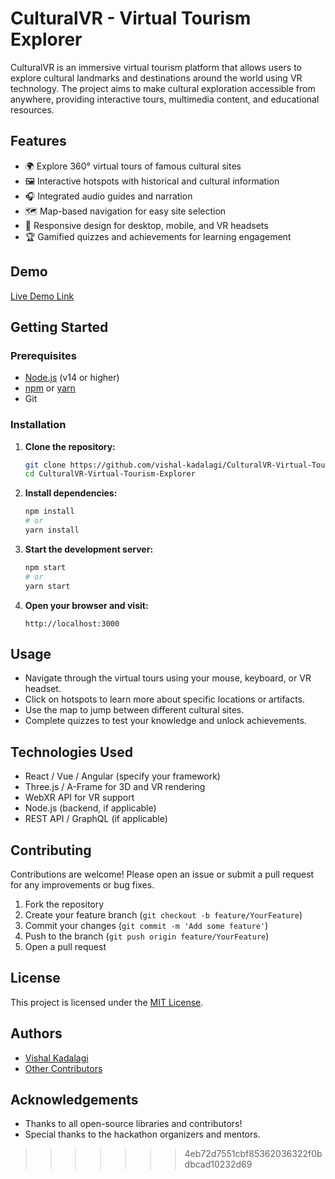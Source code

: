 
# CulturalVR - Virtual Tourism Explorer

CulturalVR is an immersive virtual tourism platform that allows users to explore cultural landmarks and destinations around the world using VR technology. The project aims to make cultural exploration accessible from anywhere, providing interactive tours, multimedia content, and educational resources.

## Features

- 🌍 Explore 360° virtual tours of famous cultural sites
- 🖼️ Interactive hotspots with historical and cultural information
- 🎧 Integrated audio guides and narration
- 🗺️ Map-based navigation for easy site selection
- 📱 Responsive design for desktop, mobile, and VR headsets
- 🏆 Gamified quizzes and achievements for learning engagement

## Demo

[Live Demo Link](#) <!-- Replace with actual demo link if available -->


## Getting Started

### Prerequisites

- [Node.js](https://nodejs.org/) (v14 or higher)
- [npm](https://www.npmjs.com/) or [yarn](https://yarnpkg.com/)
- Git

### Installation

1. **Clone the repository:**
   ```bash
   git clone https://github.com/vishal-kadalagi/CulturalVR-Virtual-Tourism-Explorer.git
   cd CulturalVR-Virtual-Tourism-Explorer
   ```

2. **Install dependencies:**
   ```bash
   npm install
   # or
   yarn install
   ```

3. **Start the development server:**
   ```bash
   npm start
   # or
   yarn start
   ```

4. **Open your browser and visit:**
   ```
   http://localhost:3000
   ```

## Usage

- Navigate through the virtual tours using your mouse, keyboard, or VR headset.
- Click on hotspots to learn more about specific locations or artifacts.
- Use the map to jump between different cultural sites.
- Complete quizzes to test your knowledge and unlock achievements.

## Technologies Used

- React / Vue / Angular (specify your framework)
- Three.js / A-Frame for 3D and VR rendering
- WebXR API for VR support
- Node.js (backend, if applicable)
- REST API / GraphQL (if applicable)

## Contributing

Contributions are welcome! Please open an issue or submit a pull request for any improvements or bug fixes.

1. Fork the repository
2. Create your feature branch (`git checkout -b feature/YourFeature`)
3. Commit your changes (`git commit -m 'Add some feature'`)
4. Push to the branch (`git push origin feature/YourFeature`)
5. Open a pull request

## License

This project is licensed under the [MIT License](LICENSE).

## Authors

- [Vishal Kadalagi](https://github.com/vishal-kadalagi)
- [Other Contributors](#)

## Acknowledgements

- Thanks to all open-source libraries and contributors!
- Special thanks to the hackathon organizers and mentors.
>>>>>>> 4eb72d7551cbf85362036322f0bdbcad10232d69
